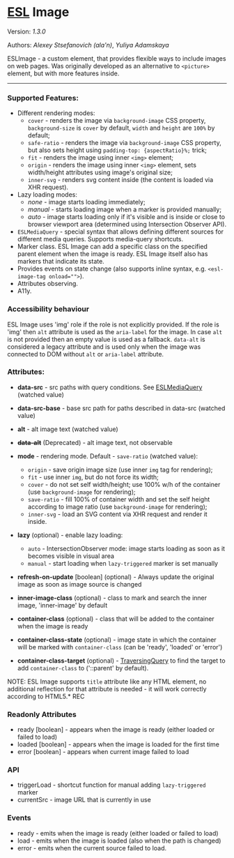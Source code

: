 # [ESL](../../../) Image

Version: *1.3.0*

Authors: *Alexey Stsefanovich (ala'n)*, *Yuliya Adamskaya*

<a name="intro"></a>

ESLImage - a custom element, that provides flexible ways to include images on web pages. 
Was originally developed as an alternative to `<picture>` element, but with more features inside.

--- 
 
### Supported Features:
 - Different rendering modes: 
   - `cover` - renders the image via `background-image` CSS property, `background-size` is `cover` by default, `width` and `height` are `100%` by default;
   - `safe-ratio` - renders the image via `background-image` CSS property, but also sets height using `padding-top: {aspectRatio}%;` trick;
   - `fit` - renders the image using inner `<img>` element;
   - `origin` - renders the image using inner `<img>` element, sets width/height attributes using image's original size;
   - `inner-svg` - renders svg content inside (the content is loaded via XHR request).
 - Lazy loading modes:
   - *none* - image starts loading immediately;
   - *manual* - starts loading image when a marker is provided manually;
   - *auto* - image starts loading only if it's visible and is inside or close to browser viewport area (determined using Intersection Observer API).
 - `ESLMediaQuery` - special syntax that allows defining different sources for different media queries. Supports media-query shortcuts.
 - Marker class. ESL Image can add a specific class on the specified parent element when the image is ready. ESL Image itself also has markers that indicate its state.
 - Provides events on state change (also supports inline syntax, e.g. `<esl-image-tag onload="">`).
 - Attributes observing.
 - A11y.

### Accessibility behaviour
ESL Image uses 'img' role if the role is not explicitly provided.
If the role is 'img' then `alt` attribute is used as the `aria-label` for the image.
In case `alt` is not provided then an empty value is used as a fallback.
`data-alt` is considered a legacy attribute and is used only when the image was connected to DOM without `alt` or `aria-label` attribute.

### Attributes:

- **data-src** - src paths with query conditions. See [ESLMediaQuery](../esl-media-query/README.md) (watched value)

- **data-src-base** - base src path for paths described in data-src (watched value)

- **alt** - alt image text (watched value)

- ~~**data-alt**~~ (Deprecated) - alt image text, not observable

- **mode** - rendering mode. Default - `save-ratio` (watched value):
  - `origin` - save origin image size (use inner `img` tag for rendering);
  - `fit` - use inner `img`, but do not force its width;
  - `cover` - do not set self width/height; use 100% w/h of the container (use `background-image` for rendering);
  - `save-ratio` - fill 100% of container width and set the self height according to image ratio (use `background-image` for rendering);
  - `inner-svg` - load an SVG content via XHR request and render it inside.

- **lazy** (optional) - enable lazy loading:
  - `auto` - IntersectionObserver mode: image starts loading as soon as it becomes visible in visual area
  - `manual` - start loading when `lazy-triggered` marker is set manually
  
- **refresh-on-update** \[boolean] (optional) - Always update the original image as soon as image source is changed

- **inner-image-class** (optional) - class to mark and search the inner image, 'inner-image' by default

- **container-class** (optional) - class that will be added to the container when the image is ready

- **container-class-state** (optional) - image state in which the container will be marked with `container-class` (can be 'ready', 'loaded' or 'error')

- **container-class-target** (optional) - [TraversingQuery](../esl-traversing-query/README.md) to find the target to add `container-class` to ('::parent' by default).

NOTE: ESL Image supports `title` attribute like any HTML element, no additional reflection for that attribute is needed - it will work correctly according to HTML5.* REC

### Readonly Attributes
- ready \[boolean] - appears when the image is ready (either loaded or failed to load)
- loaded \[boolean] - appears when the image is loaded for the first time
- error \[boolean] - appears when current image failed to load

### API
- triggerLoad - shortcut function for manual adding `lazy-triggered` marker
- currentSrc - image URL that is currently in use

### Events
- ready - emits when the image is ready (either loaded or failed to load)
- load - emits when the image is loaded (also when the path is changed)
- error - emits when the current source failed to load.
